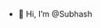 - 👋 Hi, I’m @Subhash
<!---
Subhash0604/Subhash0604 is a ✨ special ✨ repository because its `README.md` (this file) appears on your GitHub profile.
You can click the Preview link to take a look at your changes.
--->
